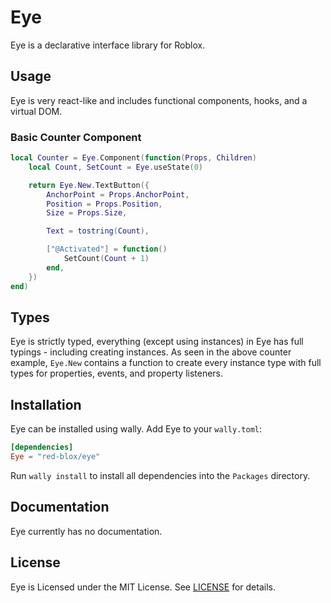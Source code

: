 # Eye

Eye is a declarative interface library for Roblox.

## Usage

Eye is very react-like and includes functional components, hooks, and a virtual DOM.

### Basic Counter Component

```lua
local Counter = Eye.Component(function(Props, Children)
	local Count, SetCount = Eye.useState(0)

	return Eye.New.TextButton({
		AnchorPoint = Props.AnchorPoint,
		Position = Props.Position,
		Size = Props.Size,

		Text = tostring(Count),

		["@Activated"] = function()
			SetCount(Count + 1)
		end,
	})
end)
```

## Types

Eye is strictly typed, everything (except using instances) in Eye has full typings - including creating instances. As seen in the above counter example, `Eye.New` contains a function to create every instance type with full types for properties, events, and property listeners.

## Installation

Eye can be installed using wally. Add Eye to your `wally.toml`:

```toml
[dependencies]
Eye = "red-blox/eye"
```

Run `wally install` to install all dependencies into the `Packages` directory.

## Documentation

Eye currently has no documentation.

## License

Eye is Licensed under the MIT License. See [LICENSE](LICENSE) for details.
